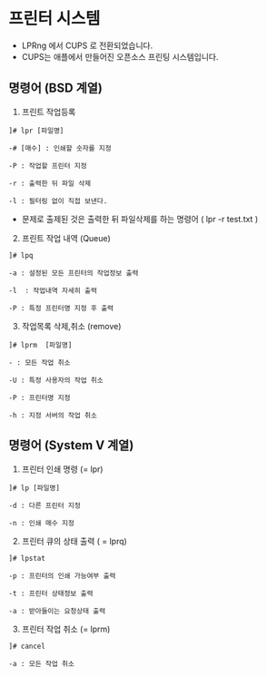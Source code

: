 # 프린터 시스템 
- LPRng 에서 CUPS 로 전환되었습니다. 
- CUPS는 애플에서 만들어진 오픈소스 프린팅 시스템입니다. 


## 명령어 (BSD 계열)
1. 프린트 작업등록
```
]# lpr [파일명]

-# [매수] : 인쇄할 숫자를 지정

-P : 작업할 프린터 지정

-r : 출력한 뒤 파일 삭제

-l : 필터링 없이 직접 보낸다.
```
- 문제로 출제된 것은 출력한 뒤 파일삭제를 하는 명령어 ( lpr -r test.txt ) 

2. 프린트 작업 내역 (Queue) 
```
]# lpq 

-a : 설정된 모든 프린터의 작업정보 출력

-l  : 작업내역 자세히 출력

-P : 특정 프린터명 지정 후 출력
```

3. 작업목록 삭제,취소 (remove)
```
]# lprm  [파일명]

- : 모든 작업 취소

-U : 특정 사용자의 작업 취소

-P : 프린터명 지정

-h : 지정 서버의 작업 취소
```

## 명령어 (System V 계열)
1. 프린터 인쇄 명령 (= lpr)
```
]# lp [파일명]

-d : 다른 프린터 지정

-n : 인쇄 매수 지정
```

2. 프린터 큐의 상태 출력 ( = lprq)
```
]# lpstat

-p : 프린터의 인쇄 가능여부 출력

-t : 프린터 상태정보 출력

-a : 받아들이는 요청상태 출력
```

3. 프린터 작업 취소 (= lprm)
```
]# cancel

-a : 모든 작업 취소
```
